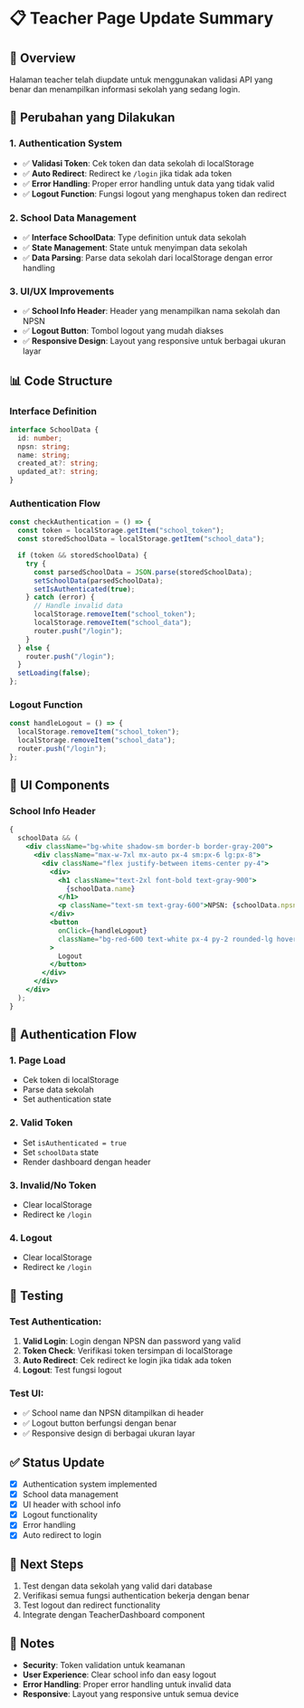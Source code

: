 # 📋 Teacher Page Update Summary

## 🎯 Overview

Halaman teacher telah diupdate untuk menggunakan validasi API yang benar dan menampilkan informasi sekolah yang sedang login.

## 🔄 Perubahan yang Dilakukan

### 1. **Authentication System**

- ✅ **Validasi Token**: Cek token dan data sekolah di localStorage
- ✅ **Auto Redirect**: Redirect ke `/login` jika tidak ada token
- ✅ **Error Handling**: Proper error handling untuk data yang tidak valid
- ✅ **Logout Function**: Fungsi logout yang menghapus token dan redirect

### 2. **School Data Management**

- ✅ **Interface SchoolData**: Type definition untuk data sekolah
- ✅ **State Management**: State untuk menyimpan data sekolah
- ✅ **Data Parsing**: Parse data sekolah dari localStorage dengan error handling

### 3. **UI/UX Improvements**

- ✅ **School Info Header**: Header yang menampilkan nama sekolah dan NPSN
- ✅ **Logout Button**: Tombol logout yang mudah diakses
- ✅ **Responsive Design**: Layout yang responsive untuk berbagai ukuran layar

## 📊 Code Structure

### Interface Definition

```typescript
interface SchoolData {
  id: number;
  npsn: string;
  name: string;
  created_at?: string;
  updated_at?: string;
}
```

### Authentication Flow

```typescript
const checkAuthentication = () => {
  const token = localStorage.getItem("school_token");
  const storedSchoolData = localStorage.getItem("school_data");

  if (token && storedSchoolData) {
    try {
      const parsedSchoolData = JSON.parse(storedSchoolData);
      setSchoolData(parsedSchoolData);
      setIsAuthenticated(true);
    } catch (error) {
      // Handle invalid data
      localStorage.removeItem("school_token");
      localStorage.removeItem("school_data");
      router.push("/login");
    }
  } else {
    router.push("/login");
  }
  setLoading(false);
};
```

### Logout Function

```typescript
const handleLogout = () => {
  localStorage.removeItem("school_token");
  localStorage.removeItem("school_data");
  router.push("/login");
};
```

## 🎨 UI Components

### School Info Header

```jsx
{
  schoolData && (
    <div className="bg-white shadow-sm border-b border-gray-200">
      <div className="max-w-7xl mx-auto px-4 sm:px-6 lg:px-8">
        <div className="flex justify-between items-center py-4">
          <div>
            <h1 className="text-2xl font-bold text-gray-900">
              {schoolData.name}
            </h1>
            <p className="text-sm text-gray-600">NPSN: {schoolData.npsn}</p>
          </div>
          <button
            onClick={handleLogout}
            className="bg-red-600 text-white px-4 py-2 rounded-lg hover:bg-red-700 transition-colors"
          >
            Logout
          </button>
        </div>
      </div>
    </div>
  );
}
```

## 🔧 Authentication Flow

### 1. **Page Load**

- Cek token di localStorage
- Parse data sekolah
- Set authentication state

### 2. **Valid Token**

- Set `isAuthenticated = true`
- Set `schoolData` state
- Render dashboard dengan header

### 3. **Invalid/No Token**

- Clear localStorage
- Redirect ke `/login`

### 4. **Logout**

- Clear localStorage
- Redirect ke `/login`

## 🧪 Testing

### Test Authentication:

1. **Valid Login**: Login dengan NPSN dan password yang valid
2. **Token Check**: Verifikasi token tersimpan di localStorage
3. **Auto Redirect**: Cek redirect ke login jika tidak ada token
4. **Logout**: Test fungsi logout

### Test UI:

- ✅ School name dan NPSN ditampilkan di header
- ✅ Logout button berfungsi dengan benar
- ✅ Responsive design di berbagai ukuran layar

## ✅ Status Update

- [x] Authentication system implemented
- [x] School data management
- [x] UI header with school info
- [x] Logout functionality
- [x] Error handling
- [x] Auto redirect to login

## 🚀 Next Steps

1. Test dengan data sekolah yang valid dari database
2. Verifikasi semua fungsi authentication bekerja dengan benar
3. Test logout dan redirect functionality
4. Integrate dengan TeacherDashboard component

## 📝 Notes

- **Security**: Token validation untuk keamanan
- **User Experience**: Clear school info dan easy logout
- **Error Handling**: Proper error handling untuk invalid data
- **Responsive**: Layout yang responsive untuk semua device
